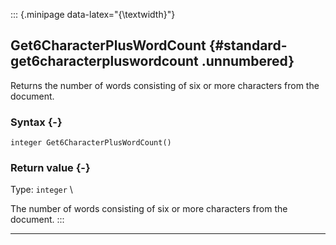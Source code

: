 ::: {.minipage data-latex="{\textwidth}"}
## Get6CharacterPlusWordCount {#standard-get6characterpluswordcount .unnumbered}

Returns the number of words consisting of six or more characters from the document.

### Syntax {-}

```{sql}
integer Get6CharacterPlusWordCount()
```

### Return value {-}

Type: `integer` \

The number of words consisting of six or more characters from the document.
:::

***
